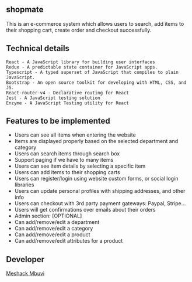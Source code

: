 ## shopmate
This is an e-commerce system which allows users to search, add items to their shopping cart, create order and checkout successfully.

## Technical details

```
React - A JavaScript library for building user interfaces
Redux - A predictable state container for JavaScript apps.
Typescript - A typed superset of JavaScript that compiles to plain JavaScript.
Bootstrap - An open source toolkit for developing with HTML, CSS, and JS.
React-router-v4 - Declarative routing for React
Jest - A JavaScript testing solution
Enzyme - A JavaScript Testing utility for React
```

## Features to be implemented

- Users can see all items when entering the website
- Items are displayed properly based on the selected department and category
- Users can search items through search box
- Support paging if we have to many items
- Users can see item details by selecting a specific item
- Users can add items to their shopping carts
- Users can register/login using website custom forms, or social login libraries
- Users can update personal profiles with shipping addresses, and other info
- Users can checkout with 3rd party payment gateways: Paypal, Stripe…
- Users will get confirmations over emails about their orders
- Admin section: [OPTIONAL]
- Can add/remove/edit a department
- Can add/remove/edit a category
- Can add/remove/edit a product
- Can add/remove/edit attributes for a product

## Developer

[Meshack Mbuvi](https://github.com/meshack-mbuvi)

